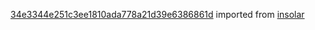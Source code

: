 [34e3344e251c3ee1810ada778a21d39e6386861d](https://github.com/insolar/insolar/commit/34e3344e251c3ee1810ada778a21d39e6386861d) imported from [insolar](https://github.com/insolar/insolar)
